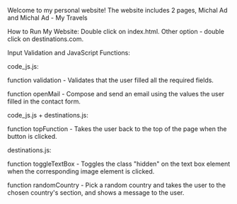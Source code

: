 Welcome to my personal website! 
The website includes 2 pages, Michal Ad and Michal Ad - My Travels

How to Run My Website:
Double click on index.html.
Other option - double click on destinations.com.

Input Validation and JavaScript Functions:

code_js.js:

function validation - Validates that the user filled all the required fields.

function openMail - Compose and send an email using the values the user filled in the contact form.


code_js.js + destinations.js:

function topFunction - Takes the user back to the top of the page when the button is clicked.


destinations.js:

function toggleTextBox - Toggles the class "hidden" on the text box element when the corresponding image element is clicked.

function randomCountry - Pick a random country and takes the user to the chosen country's section, and shows a message to the user.


